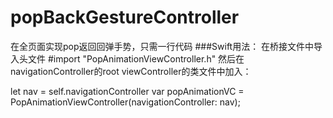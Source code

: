 # popBackGestureController
在全页面实现pop返回回弹手势，只需一行代码
###Swift用法：
在桥接文件中导入头文件    #import "PopAnimationViewController.h"
然后在navigationController的root viewController的类文件中加入：  

 let nav = self.navigationController
 var popAnimationVC = PopAnimationViewController(navigationController: nav);
